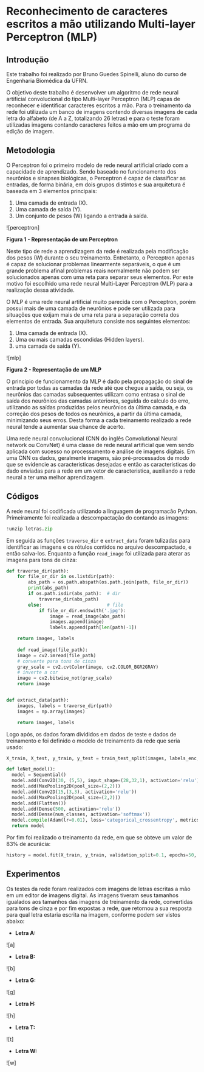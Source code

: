 # Reconhecimento de caracteres escritos a mão utilizando Multi-layer Perceptron (MLP)

## Introdução
Este trabalho foi realizado por Bruno Guedes Spinelli, aluno do curso de Engenharia Biomédica da UFRN.

O objetivo deste trabalho é desenvolver um algoritmo de  rede neural artificial convolucional do tipo Multi-layer Perceptron (MLP) capas de reconhecer e identificar caracteres escritos a mão. Para o treinamento da rede foi utilizada um banco de imagens contendo diversas imagens de cada letra do alfabeto (de A a Z, totalizando 26 letras) e para o teste foram utilizadas imagens contando caracteres feitos a mão em um programa de edição de imagem.

## Metodologia

O Perceptron foi o primeiro modelo de rede neural artificial criado com a capacidade de aprendizado. Sendo baseado no funcionamento dos neurônios e sinapses biológicas, o Perceptron é capaz de classificar as entradas, de forma binária, em dois grupos distintos e sua arquitetura é baseada em 3 elementos principais:

1) Uma camada de entrada (X).
2) Uma camada de saída (Y).
3) Um conjunto de pesos (W) ligando a entrada à saída.

![perceptron]

**Figura 1 - Representação de um Perceptron**

Neste tipo de rede a aprendizagem da rede é realizada pela modificação dos pesos (W) durante o seu treinamento. Entretanto, o Perceptron apenas é capaz de solucionar problemas linearmente separáveis, o que é um grande problema afinal problemas reais normalmente não podem ser solucionados apenas com uma reta para separar seus elementos. Por este motivo foi escolhido uma rede neural Multi-Layer Perceptron (MLP) para a realização dessa atividade.

O MLP é uma rede neural artificial muito parecida com o Perceptron, porém possui mais de uma camada de neurônios e pode ser utilizada para situações que exijam mais de uma reta para a separação correta dos elementos de entrada. Sua arquitetura consiste nos seguintes elementos:

1) Uma camada de entrada (X).
2) Uma ou mais camadas escondidas (Hidden layers).
3) uma camada de saída (Y).

![mlp]

**Figura 2 - Representação de um MLP**

O principio de funcionamento da MLP é dado pela propagação do sinal de entrada por todas as camadas da rede até que chegue a saída, ou seja, os neurônios das camadas subsequentes utilizam como entrasa o sinal de saída dos neurônios das camadas anteriores, seguida do calculo do erro, utilizando as saídas produzidas pelos neurônios da última camada, e da correção dos pesos de todos os neurônios, a partir da última camada, minimizando seus erros. Desta forma a cada treinamento realizado a rede neural tende a aumentar sua chance de acerto.

Uma rede neural convolucional (CNN do inglês Convolutional Neural network ou ConvNet) é uma classe de rede neural artificial que vem sendo aplicada com sucesso no processamento e análise de imagens digitais. Em uma CNN os dados, geralmente imagens, são pré-processados de modo que se evidencie as caracteristicas desejadas e então as caracteristicas do dado enviadas para a rede em um vetor de caracteristica, auxiliando a rede neural a ter uma melhor aprendizagem.

## Códigos 

A rede neural foi codificada utilizando a linguagem de programacão Python. Primeiramente foi realizada a descompactação do contando as imagens:

```py
!unzip letras.zip
```

Em seguida as funções ```traverse_dir``` e ```extract_data```  foram tulizadas para identificar as imagens e os rótulos contidos no arquivo descompactado, e então salva-los. Enquanto a função ```read_image``` foi utilizada para aterar as imagens para tons de cinza:

```py
def traverse_dir(path):
    for file_or_dir in os.listdir(path):
        abs_path = os.path.abspath(os.path.join(path, file_or_dir))
        print(abs_path)
        if os.path.isdir(abs_path):  # dir
            traverse_dir(abs_path)
        else:                        # file
            if file_or_dir.endswith('.jpg'):
                image = read_image(abs_path)
                images.append(image)
                labels.append(path[len(path)-1])

    return images, labels
    
    def read_image(file_path):
    image = cv2.imread(file_path)
    # converte para tons de cinza 
    gray_scale = cv2.cvtColor(image, cv2.COLOR_BGR2GRAY)
    # inverte a cor 
    image = cv2.bitwise_not(gray_scale) 
    return image


def extract_data(path):
    images, labels = traverse_dir(path)
    images = np.array(images)

    return images, labels
```

Logo após, os dados foram divididos em dados de teste e dados de treinamento e foi definido o modelo de treinamento da rede que seria usado:

```py
X_train, X_test, y_train, y_test = train_test_split(images, labels_enc, test_size=0.3, random_state=1)

def leNet_model():
  model = Sequential()
  model.add(Conv2D(30, (5,5), input_shape=(28,32,1), activation='relu'))
  model.add(MaxPooling2D(pool_size=(2,2)))
  model.add(Conv2D(15,(3,3), activation='relu'))
  model.add(MaxPooling2D(pool_size=(2,2)))
  model.add(Flatten())
  model.add(Dense(500, activation='relu'))
  model.add(Dense(num_classes, activation='softmax'))
  model.compile(Adam(lr=0.01), loss='categorical_crossentropy', metrics=['accuracy'])
  return model
```
Por fim foi realizado o treinamento da rede, em que se obteve um valor de 83% de acurácia:

```py
history = model.fit(X_train, y_train, validation_split=0.1, epochs=50, batch_size = 150, verbose = 1, shuffle = 1)
```

## Experimentos

Os testes da rede foram realizados com imagens de letras escritas a mão em um editor de imagens digital. As imagens tiveram seus tamanhos igualados aos tamanhos das imagens de treinamento da rede, convertidas para tons de cinza e por fim expostas a rede, que retornou a sua resposta para qual letra estaria escrita na imagem, conforme podem ser vistos abaixo:

* **Letra A:**

![a]

* **Letra B:**

![b]

* **Letra G:**

![g]

* **Letra H:**

![h]

* **Letra T:**

![t]

* **Letra W:**

![w]

